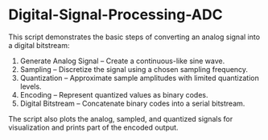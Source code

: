 # Digital-Signal-Processing-ADC

This script demonstrates the basic steps of converting an analog signal into a digital bitstream:

1. Generate Analog Signal – Create a continuous-like sine wave.
2. Sampling – Discretize the signal using a chosen sampling frequency.
3. Quantization – Approximate sample amplitudes with limited quantization levels.
4. Encoding – Represent quantized values as binary codes.
5. Digital Bitstream – Concatenate binary codes into a serial bitstream.

The script also plots the analog, sampled, and quantized signals for visualization and prints part of the encoded output.
